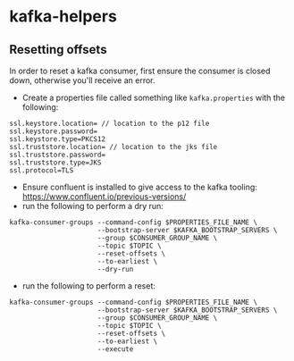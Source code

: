 # kafka-helpers

## Resetting offsets

In order to reset a kafka consumer, first ensure the consumer is closed down, otherwise you'll receive an error.

- Create a properties file called something like `kafka.properties` with the following:

```
ssl.keystore.location= // location to the p12 file
ssl.keystore.password=
ssl.keystore.type=PKCS12
ssl.truststore.location= // location to the jks file
ssl.truststore.password=
ssl.truststore.type=JKS
ssl.protocol=TLS
```
- Ensure confluent is installed to give access to the kafka tooling: https://www.confluent.io/previous-versions/
- run the following to perform a dry run: 
```
kafka-consumer-groups --command-config $PROPERTIES_FILE_NAME \
                      --bootstrap-server $KAFKA_BOOTSTRAP_SERVERS \
                      --group $CONSUMER_GROUP_NAME \
                      --topic $TOPIC \
                      --reset-offsets \
                      --to-earliest \
                      --dry-run
```
- run the following to perform a reset: 
```
kafka-consumer-groups --command-config $PROPERTIES_FILE_NAME \
                      --bootstrap-server $KAFKA_BOOTSTRAP_SERVERS \
                      --group $CONSUMER_GROUP_NAME \
                      --topic $TOPIC \
                      --reset-offsets \
                      --to-earliest \
                      --execute
```
